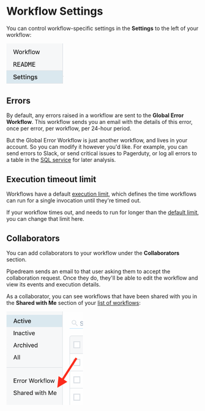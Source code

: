 # Workflow Settings

You can control workflow-specific settings in the **Settings** to the left of your workflow:

<div>
<img alt="Workflow settings" width="150" src="./images/workflow-settings.png">
</div>

## Errors

By default, any errors raised in a workflow are sent to the **Global Error Workflow**. This workflow sends you an email with the details of this error, once per error, per workflow, per 24-hour period.

But the Global Error Workflow is just another workflow, and lives in your account. So you can modify it however you'd like. For example, you can send errors to Slack, or send critical issues to Pagerduty, or log all errors to a table in the [SQL service](/destinations/sql/) for later analysis.

## Execution timeout limit

Workflows have a default [execution limit](/limits/#time-per-execution), which defines the time workflows can run for a single invocation until they're timed out.

If your workflow times out, and needs to run for longer than the [default limit](/limits/#time-per-execution), you can change that limit here.

## Collaborators

You can add collaborators to your workflow under the **Collaborators** section.

Pipedream sends an email to that user asking them to accept the collaboration request. Once they do, they'll be able to edit the workflow and view its events and execution details.

As a collaborator, you can see workflows that have been shared with you in the **Shared with Me** section of your [list of workflows](https://pipedream.com/workflows):

<div>
<img alt="Workflows Shared with me" width="200" src="./images/shared-with-me.png">
</div>
